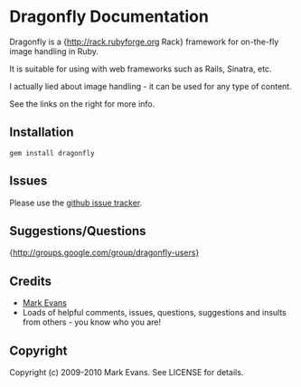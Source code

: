 Dragonfly Documentation
=======================
Dragonfly is a {http://rack.rubyforge.org Rack} framework for on-the-fly image handling in Ruby.

It is suitable for using with web frameworks such as Rails, Sinatra, etc.

I actually lied about image handling - it can be used for any type of content.

See the links on the right for more info.

Installation
------------

    gem install dragonfly

Issues
------
Please use the <a href="http://github.com/markevans/dragonfly/issues">github issue tracker</a>.

Suggestions/Questions
---------------------
{http://groups.google.com/group/dragonfly-users}

Credits
-------
- <a href="http://github.com/markevans">Mark Evans</a>
- Loads of helpful comments, issues, questions, suggestions and insults from others - you know who you are!

Copyright
---------
Copyright (c) 2009-2010 Mark Evans. See LICENSE for details.
